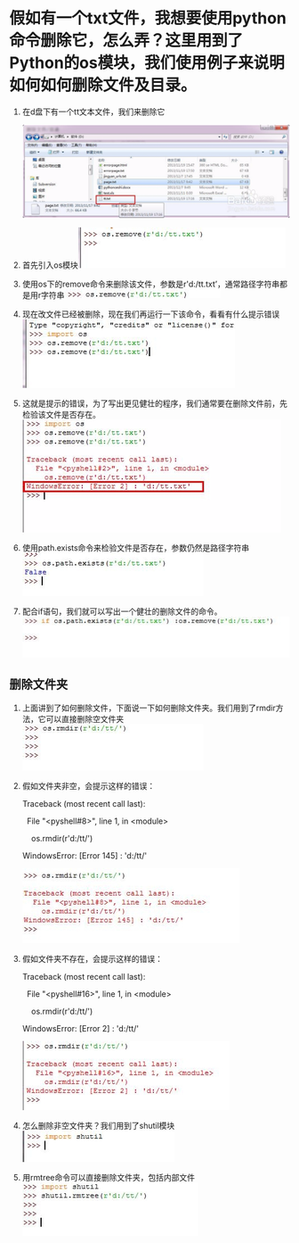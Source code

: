 假如有一个txt文件，我想要使用python命令删除它，怎么弄？这里用到了Python的os模块，我们使用例子来说明如何如何删除文件及目录。
===========================================================================================================================

1.  在d盘下有一个tt文本文件，我们来删除它

    ![](Python教程：%5B51%5D删除文件及文件夹_files/0.9591990481130779.png)

2.  首先引入os模块![](Python教程：%5B51%5D删除文件及文件夹_files/0.5372823807410896.png)

3.  使用os下的remove命令来删除该文件，参数是r'd:/tt.txt’，通常路径字符串都是用r字符串![](Python教程：%5B51%5D删除文件及文件夹_files/0.3721987116150558.png)

4.  现在改文件已经被删除，现在我们再运行一下该命令，看看有什么提示错误![](Python教程：%5B51%5D删除文件及文件夹_files/0.7764833981636912.png)

5.  这就是提示的错误，为了写出更见健壮的程序，我们通常要在删除文件前，先检验该文件是否存在。![](Python教程：%5B51%5D删除文件及文件夹_files/0.9285961086861789.png)

6.  使用path.exists命令来检验文件是否存在，参数仍然是路径字符串![](Python教程：%5B51%5D删除文件及文件夹_files/0.6708839912898839.png)

7.  配合if语句，我们就可以写出一个健壮的删除文件的命令。![](Python教程：%5B51%5D删除文件及文件夹_files/0.2791898238938302.png)

删除文件夹
----------

1.  上面讲到了如何删除文件，下面说一下如何删除文件夹。我们用到了rmdir方法，它可以直接删除空文件夹![](Python教程：%5B51%5D删除文件及文件夹_files/0.7063075087498873.png)

2.  假如文件夹非空，会提示这样的错误：

    Traceback (most recent call last):

      File "&lt;pyshell\#8&gt;", line 1, in &lt;module&gt;

        os.rmdir(r'd:/tt/')

    WindowsError: \[Error 145\] : 'd:/tt/'

    ![](Python教程：%5B51%5D删除文件及文件夹_files/0.6446834800299257.png)

3.  假如文件夹不存在，会提示这样的错误：

    Traceback (most recent call last):

      File "&lt;pyshell\#16&gt;", line 1, in &lt;module&gt;

        os.rmdir(r'd:/tt/')

    WindowsError: \[Error 2\] : 'd:/tt/'

    ![](Python教程：%5B51%5D删除文件及文件夹_files/0.5687911356799304.png)

4.  怎么删除非空文件夹？我们用到了shutil模块![](Python教程：%5B51%5D删除文件及文件夹_files/0.4001387329772115.png)

5.  用rmtree命令可以直接删除文件夹，包括内部文件![](Python教程：%5B51%5D删除文件及文件夹_files/0.5224773767404258.png)


